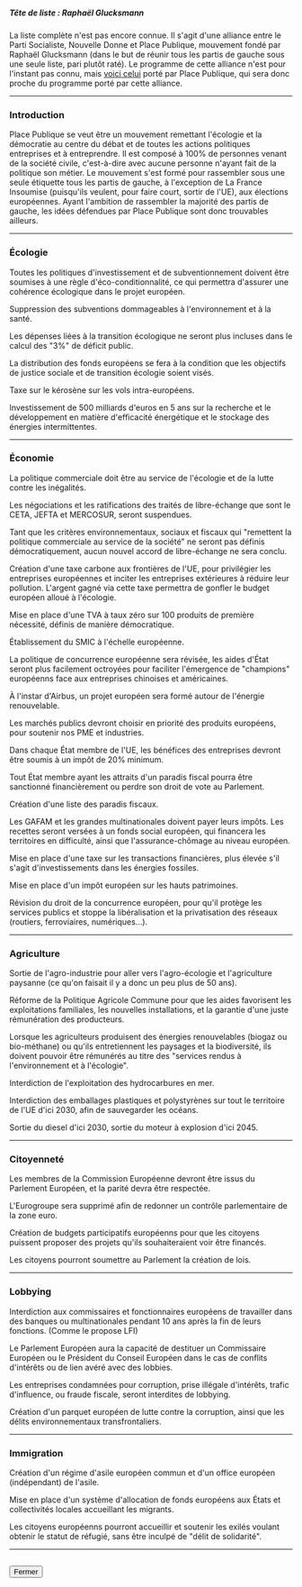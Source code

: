 ##### Tête de liste : Raphaël Glucksmann

La liste complète n'est pas encore connue. Il s'agit d'une alliance entre le Parti Socialiste, Nouvelle Donne et Place Publique, mouvement fondé par Raphaël Glucksmann (dans le but de réunir tous les partis de gauche sous une seule liste, pari plutôt raté). Le programme de cette alliance n'est pour l'instant pas connu, mais [voici celui](pdf/programme_place_publique.pdf) porté par Place Publique, qui sera donc proche du programme porté par cette alliance.

<hr>

### Introduction

Place Publique se veut être un mouvement remettant l'écologie et la démocratie au centre du débat et de toutes les actions politiques entreprises et à entreprendre. Il est composé à 100% de personnes venant de la société civile, c'est-à-dire avec aucune personne n'ayant fait de la politique son métier.
Le mouvement s'est formé pour rassembler sous une seule étiquette tous les partis de gauche, à l'exception de La France Insoumise (puisqu'ils veulent, pour faire court, sortir de l'UE), aux élections européennes.
Ayant l'ambition de rassembler la majorité des partis de gauche, les idées défendues par Place Publique sont donc trouvables ailleurs.

<hr>

### Écologie

Toutes les politiques d'investissement et de subventionnement doivent être soumises à une règle d'éco-conditionnalité, ce qui permettra d'assurer une cohérence écologique dans le projet européen.

Suppression des subventions dommageables à l'environnement et à la santé.

Les dépenses liées à la transition écologique ne seront plus incluses dans le calcul des "3%" de déficit public.

La distribution des fonds européens se fera à la condition que les objectifs de justice sociale et de transition écologie soient visés.

Taxe sur le kérosène sur les vols intra-européens.

Investissement de 500 milliards d'euros en 5 ans sur la recherche et le développement en matière d'efficacité énergétique et le stockage des énergies intermittentes.

<hr>

### Économie

La politique commerciale doit être au service de l'écologie et de la lutte contre les inégalités.

Les négociations et les ratifications des traités de libre-échange que sont le CETA, JEFTA et MERCOSUR, seront suspendues.

Tant que les critères environnementaux, sociaux et fiscaux qui "remettent la politique commerciale au service de la société" ne seront pas définis démocratiquement, aucun nouvel accord de libre-échange ne sera conclu.

Création d'une taxe carbone aux frontières de l'UE, pour privilégier les entreprises européennes et inciter les entreprises extérieures à réduire leur pollution. L'argent gagné via cette taxe permettra de gonfler le budget européen alloué à l'écologie.

Mise en place d'une TVA à taux zéro sur 100 produits de première nécessité, définis de manière démocratique.

Établissement du SMIC à l'échelle européenne.

La politique de concurrence européenne sera révisée, les aides d'État seront plus facilement octroyées pour faciliter l'émergence de "champions" européenns face aux entreprises chinoises et américaines.

À l'instar d'Airbus, un projet européen sera formé autour de l'énergie renouvelable.

Les marchés publics devront choisir en priorité des produits européens, pour soutenir nos PME et industries.

Dans chaque État membre de l'UE, les bénéfices des entreprises devront être soumis à un impôt de 20% minimum.

Tout État membre ayant les attraits d'un paradis fiscal pourra être sanctionné financièrement ou perdre son droit de vote au Parlement.

Création d'une liste des paradis fiscaux.

Les GAFAM et les grandes multinationales doivent payer leurs impôts. Les recettes seront versées à un fonds social européen, qui financera les territoires en difficulté, ainsi que l'assurance-chômage au niveau européen.

Mise en place d'une taxe sur les transactions financières, plus élevée s'il s'agit d'investissements dans les énergies fossiles.

Mise en place d'un impôt européen sur les hauts patrimoines.

Révision du droit de la concurrence européen, pour qu'il protège les services publics et stoppe la libéralisation et la privatisation des réseaux (routiers, ferroviaires, numériques…).

<hr>

### Agriculture

Sortie de l'agro-industrie pour aller vers l'agro-écologie et l'agriculture paysanne (ce qu'on faisait il y a donc un peu plus de 50 ans).

Réforme de la Politique Agricole Commune pour que les aides favorisent les exploitations familiales, les nouvelles installations, et la garantie d'une juste rémunération des producteurs.

Lorsque les agriculteurs produisent des énergies renouvelables (biogaz ou bio-méthane) ou qu'ils entretiennent les paysages et la biodiversité, ils doivent pouvoir être rémunérés au titre des "services rendus à l'environnement et à l'écologie".

Interdiction de l'exploitation des hydrocarbures en mer.

Interdiction des emballages plastiques et polystyrènes sur tout le territoire de l'UE d'ici 2030, afin de sauvegarder les océans.

Sortie du diesel d'ici 2030, sortie du moteur à explosion d'ici 2045.

<hr>

### Citoyenneté

Les membres de la Commission Européenne devront être issus du Parlement Européen, et la parité devra être respectée.

L'Eurogroupe sera supprimé afin de redonner un contrôle parlementaire de la zone euro.

Création de budgets participatifs européenns pour que les citoyens puissent proposer des projets qu'ils souhaiteraient voir être financés.

Les citoyens pourront soumettre au Parlement la création de lois.

<hr>

### Lobbying

Interdiction aux commissaires et fonctionnaires européens de travailler dans des banques ou multinationales pendant 10 ans après la fin de leurs fonctions. (Comme le propose LFI)

Le Parlement Européen aura la capacité de destituer un Commissaire Européen ou le Président du Conseil Européen dans le cas de conflits d'intérêts ou de lien avéré avec des lobbies.

Les entreprises condamnées pour corruption, prise illégale d'intérêts, trafic d'influence, ou fraude fiscale, seront interdites de lobbying.

Création d'un parquet européen de lutte contre la corruption, ainsi que les délits environnementaux transfrontaliers.

<hr>

### Immigration

Création d'un régime d'asile européen commun et d'un office européen (indépendant) de l'asile.

Mise en place d'un système d'allocation de fonds européens aux États et collectivités locales accueillant les migrants.

Les citoyens européenns pourront accueillir et soutenir les exilés voulant obtenir le statut de réfugié, sans être inculpé de "délit de solidarité".

<hr>
<h2><button class="btn btn-default btn-sm" onclick="psclose()">Fermer</button></h2>
